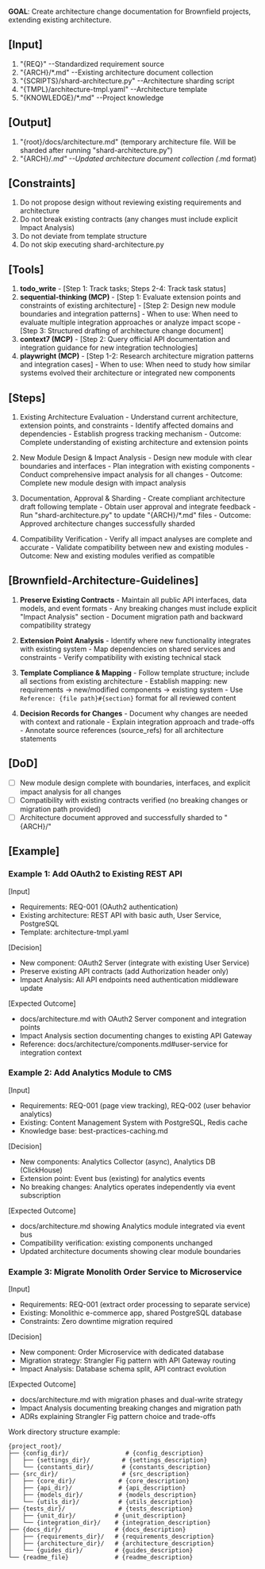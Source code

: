 **GOAL**: Create architecture change documentation for Brownfield projects, extending existing architecture.

## [Input]
  1. "{REQ}" --Standardized requirement source
  2. "{ARCH}/*.md" --Existing architecture document collection
  3. "{SCRIPTS}/shard-architecture.py" --Architecture sharding script
  4. "{TMPL}/architecture-tmpl.yaml" --Architecture template
  5. "{KNOWLEDGE}/*.md" --Project knowledge

## [Output]
  1. "{root}/docs/architecture.md" (temporary architecture file. Will be sharded after running "shard-architecture.py")
  2. "{ARCH}/*.md" --Updated architecture document collection (*.md format)

## [Constraints]
  1. Do not propose design without reviewing existing requirements and architecture
  2. Do not break existing contracts (any changes must include explicit Impact Analysis)
  3. Do not deviate from template structure
  4. Do not skip executing shard-architecture.py

## [Tools]
  1. **todo_write**
    - [Step 1: Track tasks; Steps 2-4: Track task status]
  2. **sequential-thinking (MCP)**
    - [Step 1: Evaluate extension points and constraints of existing architecture]
    - [Step 2: Design new module boundaries and integration patterns]
    - When to use: When need to evaluate multiple integration approaches or analyze impact scope
    - [Step 3: Structured drafting of architecture change document]
  3. **context7 (MCP)**
    - [Step 2: Query official API documentation and integration guidance for new integration technologies]
  4. **playwright (MCP)**
    - [Step 1-2: Research architecture migration patterns and integration cases]
    - When to use: When need to study how similar systems evolved their architecture or integrated new components

## [Steps]
  1. Existing Architecture Evaluation
    - Understand current architecture, extension points, and constraints
    - Identify affected domains and dependencies
    - Establish progress tracking mechanism
    - Outcome: Complete understanding of existing architecture and extension points

  2. New Module Design & Impact Analysis
    - Design new module with clear boundaries and interfaces
    - Plan integration with existing components
    - Conduct comprehensive impact analysis for all changes
    - Outcome: Complete new module design with impact analysis

  3. Documentation, Approval & Sharding
    - Create compliant architecture draft following template
    - Obtain user approval and integrate feedback
    - Run "shard-architecture.py" to update "{ARCH}/*.md" files
    - Outcome: Approved architecture changes successfully sharded

  4. Compatibility Verification
    - Verify all impact analyses are complete and accurate
    - Validate compatibility between new and existing modules
    - Outcome: New and existing modules verified as compatible

## [Brownfield-Architecture-Guidelines]
  1. **Preserve Existing Contracts**
    - Maintain all public API interfaces, data models, and event formats
    - Any breaking changes must include explicit "Impact Analysis" section
    - Document migration path and backward compatibility strategy
  
  2. **Extension Point Analysis**
    - Identify where new functionality integrates with existing system
    - Map dependencies on shared services and constraints
    - Verify compatibility with existing technical stack
  
  3. **Template Compliance & Mapping**
    - Follow template structure; include all sections from existing architecture
    - Establish mapping: new requirements → new/modified components → existing system
    - Use `Reference: {file path}#{section}` format for all reviewed content
  
  4. **Decision Records for Changes**
    - Document why changes are needed with context and rationale
    - Explain integration approach and trade-offs
    - Annotate source references (source_refs) for all architecture statements

## [DoD]
  - [ ] New module design complete with boundaries, interfaces, and explicit impact analysis for all changes
  - [ ] Compatibility with existing contracts verified (no breaking changes or migration path provided)
  - [ ] Architecture document approved and successfully sharded to "{ARCH}/"

## [Example]

### Example 1: Add OAuth2 to Existing REST API
[Input]
- Requirements: REQ-001 (OAuth2 authentication)
- Existing architecture: REST API with basic auth, User Service, PostgreSQL
- Template: architecture-tmpl.yaml

[Decision]
- New component: OAuth2 Server (integrate with existing User Service)
- Preserve existing API contracts (add Authorization header only)
- Impact Analysis: All API endpoints need authentication middleware update

[Expected Outcome]
- docs/architecture.md with OAuth2 Server component and integration points
- Impact Analysis section documenting changes to existing API Gateway
- Reference: docs/architecture/components.md#user-service for integration context

### Example 2: Add Analytics Module to CMS
[Input]
- Requirements: REQ-001 (page view tracking), REQ-002 (user behavior analytics)
- Existing: Content Management System with PostgreSQL, Redis cache
- Knowledge base: best-practices-caching.md

[Decision]
- New components: Analytics Collector (async), Analytics DB (ClickHouse)
- Extension point: Event bus (existing) for analytics events
- No breaking changes: Analytics operates independently via event subscription

[Expected Outcome]
- docs/architecture.md showing Analytics module integrated via event bus
- Compatibility verification: existing components unchanged
- Updated architecture documents showing clear module boundaries

### Example 3: Migrate Monolith Order Service to Microservice
[Input]
- Requirements: REQ-001 (extract order processing to separate service)
- Existing: Monolithic e-commerce app, shared PostgreSQL database
- Constraints: Zero downtime migration required

[Decision]
- New component: Order Microservice with dedicated database
- Migration strategy: Strangler Fig pattern with API Gateway routing
- Impact Analysis: Database schema split, API contract evolution

[Expected Outcome]
- docs/architecture.md with migration phases and dual-write strategy
- Impact Analysis documenting breaking changes and migration path
- ADRs explaining Strangler Fig pattern choice and trade-offs

Work directory structure example:

```
{project_root}/
├── {config_dir}/                # {config_description}
│   ├── {settings_dir}/         # {settings_description}
│   └── {constants_dir}/        # {constants_description}
├── {src_dir}/                  # {src_description}
│   ├── {core_dir}/            # {core_description}
│   ├── {api_dir}/             # {api_description}
│   ├── {models_dir}/          # {models_description}
│   └── {utils_dir}/           # {utils_description}
├── {tests_dir}/               # {tests_description}
│   ├── {unit_dir}/           # {unit_description}
│   └── {integration_dir}/    # {integration_description}
├── {docs_dir}/               # {docs_description}
│   ├── {requirements_dir}/   # {requirements_description}
│   ├── {architecture_dir}/   # {architecture_description}
│   └── {guides_dir}/         # {guides_description}
└── {readme_file}             # {readme_description}
```

